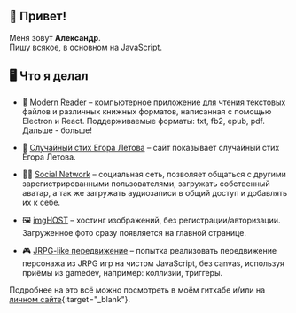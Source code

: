 ## 👋 Привет!

Меня зовут **Александр**. <br>
Пишу всякое, в основном на JavaScript.


## 🖥 Что я делал


* 📖 <a href="https://github.com/mrreads/modern-reader" target="_blank">Modern Reader</a> – компьютерное приложение для чтения текстовых файлов и различных книжных форматов, написанная с помощью Electron и React. Поддерживаемые форматы: txt, fb2, epub, pdf. Дальше - больше!


* 🎵 <a href="https://letovpoems.mrreads.ru" target="_blank">Случайный стих Егора Летова</a> – сайт показывает случайный стих Егора Летова.


* 🙋‍♂️ <a href="https://social-network.mrreads.ru" target="_blank">Social Network</a> – социальная сеть, позволяет общаться с другими зарегистрированными пользователями, загружать собственный аватар, а так же загружать аудиозаписи в общий доступ и добавлять их к себе. 


* 🖼️ <a href="https://github.com/mrreads/image-hosting" target="_blank">imgHOST</a> – хостинг изображений, без регистрации/авторизации. Загруженное фото сразу появляется на главной странице.


* 🎮 <a href="https://jrpg.mrreads.ru" target="_blank">JRPG-like передвижение</a> – попытка реализовать передвижение персонажа из JRPG игр на чистом JavaScript, без canvas, используя приёмы из gamedev, например: коллизии, триггеры.

Подробнее на это всё можно посмотреть в моём гитхабе и/или на [личном сайте](https://mrreads.ru/){:target="_blank"}.
